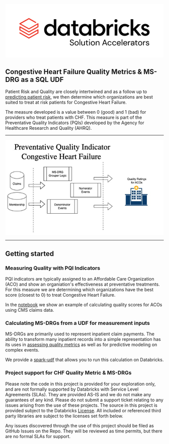![image](https://raw.githubusercontent.com/databricks-industry-solutions/.github/main/profile/solacc_logo_wide.png)

## Congestive Heart Failure Quality Metrics & MS-DRG as a SQL UDF 

Patient Risk and Quality are closely intertwined and as a follow up to [predicting patient risk](https://github.com/databricks-industry-solutions/hls-patient-risk), we then determine which organizations are best suited to treat at risk patients for Congestive Heart Failure. 

The measure developed is a value between 0 (good) and 1 (bad) for providers who treat patients with CHF. This measure is part of the Preventative Quality Indicators (PQIs) developed by the Agency for Healthcare Research and Quality (AHRQ).
___

![image](./images/chf_pqi_flow.jpg)
___

## Getting started

### Measuring Quality with PQI Indicators 

PQI indicators are typically assigned to an Affordable Care Organization (ACO) and show an organiation's effectiveness at preventative treatments. For this measure we are determining which organizations have the best score (closest to 0) to treat Congestive Heart Failure. 

In the [notebook](./ahrq-chf-notebook) we show an example of calculating quality scores for ACOs using CMS claims data. 

### Calculating MS-DRGs from a UDF for measurement inputs

MS-DRGs are primarily used to represent inpatient claim payments. The ability to transform many inpatient records into a simple representation has its uses in [assessing quality metrics](https://github.com/databricks-industry-solutions/CHF-care-quality/blob/main/ahrq-chf-notebook/chf-pqi-scoring.sql#L148) as well as for predictive modeling on complex events. 

We provide a [spark-udf](./ms-drg-udf) that allows you to run this calculation on Databricks.

### Project support for CHF Quality Metric & MS-DRGs 

Please note the code in this project is provided for your exploration only, and are not formally supported by Databricks with Service Level Agreements (SLAs). They are provided AS-IS and we do not make any guarantees of any kind. Please do not submit a support ticket relating to any issues arising from the use of these projects. The source in this project is provided subject to the Databricks [License](./LICENSE). All included or referenced third party libraries are subject to the licenses set forth below.

Any issues discovered through the use of this project should be filed as GitHub Issues on the Repo. They will be reviewed as time permits, but there are no formal SLAs for support. 
